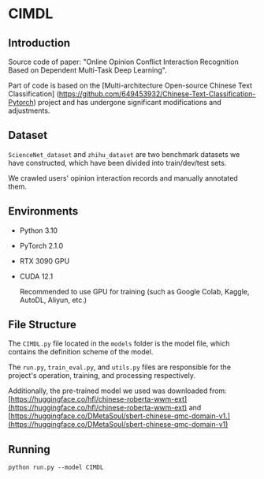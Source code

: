 # CIMDL

## Introduction
Source code of paper: "Online Opinion Conflict Interaction Recognition Based on Dependent Multi-Task Deep Learning".

Part of code is based on the [Multi-architecture Open-source Chinese Text Classification] (https://github.com/649453932/Chinese-Text-Classification-Pytorch) project and has undergone significant modifications and adjustments.

## Dataset

`ScienceNet_dataset` and `zhihu_dataset` are two benchmark datasets we have constructed, which have been divided into train/dev/test sets.

We crawled users' opinion interaction records and manually annotated them.

## Environments

- Python 3.10

- PyTorch 2.1.0

- RTX 3090 GPU 

- CUDA 12.1

  Recommended to use GPU for training (such as Google Colab, Kaggle, AutoDL, Aliyun, etc.)

## File Structure 

The `CIMDL.py` file located in the `models` folder is the model file, which contains the definition scheme of the model. 

The `run.py`, `train_eval.py`, and `utils.py` files are responsible for the project's operation, training, and processing respectively. 

Additionally, the pre-trained model we used was downloaded from: [https://huggingface.co/hfl/chinese-roberta-wwm-ext](https://huggingface.co/hfl/chinese-roberta-wwm-ext) and [https://huggingface.co/DMetaSoul/sbert-chinese-qmc-domain-v1.](https://huggingface.co/DMetaSoul/sbert-chinese-qmc-domain-v1)

## Running
```
python run.py --model CIMDL
```
